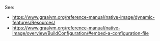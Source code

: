 
See:
- https://www.graalvm.org/reference-manual/native-image/dynamic-features/Resources/
- https://www.graalvm.org/reference-manual/native-image/overview/BuildConfiguration/#embed-a-configuration-file
